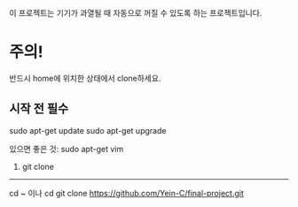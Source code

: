  이 프로젝트는 기기가 과열될 때 자동으로 꺼질 수 있도록 하는 프로젝트입니다.

주의!
=====

반드시 home에 위치한 상태에서 clone하세요.

시작 전 필수
------------
sudo apt-get update
sudo apt-get upgrade

있으면 좋은 것: sudo apt-get vim


1. git clone
-------------
cd ~ 이나 cd
git clone https://github.com/Yein-C/final-project.git
